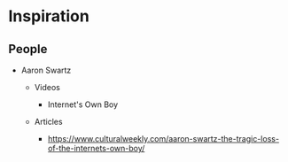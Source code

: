 
# Inspiration

## People

* Aaron Swartz

    - Videos
        + Internet's Own Boy

    - Articles
        + https://www.culturalweekly.com/aaron-swartz-the-tragic-loss-of-the-internets-own-boy/
